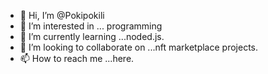 - 👋 Hi, I’m @Pokipokili
- 👀 I’m interested in ... programming
- 🌱 I’m currently learning ...noded.js.
- 💞️ I’m looking to collaborate on ...nft marketplace projects.
- 📫 How to reach me ...here. 

<!---
Pokipokili/Pokipokili is a ✨ special ✨ repository because its `README.md` (this file) appears on your GitHub profile.
You can click the Preview link to take a look at your changes.
--->
